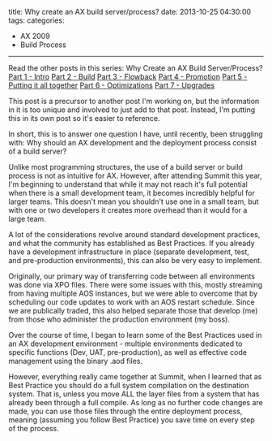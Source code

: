 title: Why create an AX build server/process?
date: 2013-10-25 04:30:00
tags:
categories:
 - AX 2009
 - Build Process
---
Read the other posts in this series:
Why Create an AX Build Server/Process?
[Part 1 - Intro](/2013/11/Automated-builds-and-code-deployment-Part-1-Intro/)
[Part 2 - Build](/2013/12/Automated-builds-and-code-deployment-Part-2-Build/)
[Part 3 - Flowback](/2014/01/Automated-builds-and-code-deployment-Part-3-Flowback/)
[Part 4 - Promotion](/2014/10/Automated-builds-and-code-deployment-Part-4-Promotion/)
[Part 5 - Putting it all together](/2014/10/Automated-builds-and-code-deployment-Part-5-Putting-it-all-together/)
[Part 6 - Optimizations](/2014/12/Automated-builds-and-code-deployment-Part-6-Optimizations/)
[Part 7 - Upgrades](/2015/12/Automated-builds-and-code-deployment-Part-7-Upgrades/)

This post is a precursor to another post I'm working on, but the information in it is too unique and involved to just add to that post. Instead, I'm putting this in its own post so it's easier to reference. 

In short, this is to answer one question I have, until recently, been struggling with: Why should an AX development and the deployment process consist of a build server?

Unlike most programming structures, the use of a build server or build process is not as intuitive for AX. However, after attending Summit this year, I'm beginning to understand that while it may not reach it's full potential when there is a small development team, it becomes incredibly helpful for larger teams. This doesn't mean you shouldn't use one in a small team, but with one or two developers it creates more overhead than it would for a large team.

A lot of the considerations revolve around standard development practices, and what the community has established as Best Practices. If you already have a development infrastructure in place (separate development, test, and pre-production environments), this can also be very easy to implement.

Originally, our primary way of transferring code between all environments was done via XPO files. There were some issues with this, mostly streaming from having multiple AOS instances, but we were able to overcome that by scheduling our code updates to work with an AOS restart schedule. Since we are publically traded, this also helped separate those that develop (me) from those who administer the production environment (my boss). 

Over the course of time, I began to learn some of the Best Practices used in an AX development environment - multiple environments dedicated to specific functions (Dev, UAT, pre-production), as well as effective code management using the binary .aod files.

However, everything really came together at Summit, when I learned that as Best Practice you should do a full system compilation on the destination system. That is, unless you move ALL the layer files from a system that has already been through a full compile. As long as no further code changes are made, you can use those files through the entire deployment process, meaning (assuming you follow Best Practice) you save time on every step of the process.